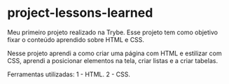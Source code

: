 # project-lessons-learned
Meu primeiro projeto realizado na Trybe. Esse projeto tem como objetivo fixar o conteúdo aprendido sobre HTML e CSS.

Nesse projeto aprendi a como criar uma página com HTML e estilizar com CSS, aprendi a posicionar elementos na tela, criar listas e a criar tabelas.

Ferramentas utilizadas:
1 - HTML.
2 - CSS.
